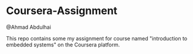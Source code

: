 # Coursera-Assignment
@Ahmad Abdulhai

This repo contains some my assignment for course named "introduction to embedded systems" on the Coursera platform.
